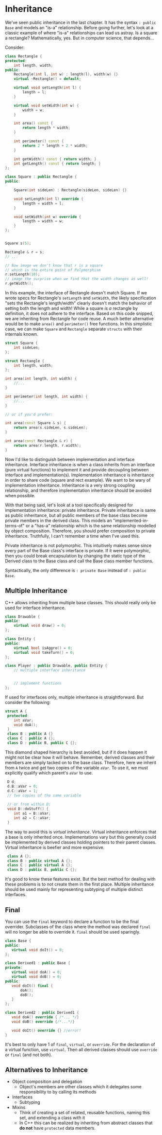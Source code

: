 # Inheritance

We've seen public inheritance in the last chapter. It has the syntax `: public Base` and models an "is-a" relationship. Before going further, let's look at a classic example of where "is-a" relationships can lead us astray. Is a square a rectangle? Mathematically, yes. But in computer science, that depends...

Consider:
```C++
class Rectangle {
protected:
    int length, width;
public:
    Rectangle(int l, int w) : length(l), width(w) {}
    virtual ~Rectangle() = default;

    virtual void setLength(int l) {
        length = l;
    }

    virtual void setWidth(int w) {
        width = w;
    }

    int area() const {
        return length * width;
    }

    int perimeter() const {
        return 2 * length + 2 * width;
    }

    int getWidth() const { return width; }
    int getLength() const { return length; }
};

class Square : public Rectangle {
public:

    Square(int sideLen) : Rectangle(sideLen, sideLen) {}

    void setLength(int l) override {
        length = width = l;
    }

    void setWidth(int w) override {
        length = width = w;
    }
};


Square s(5);

Rectangle & r = s;
// ...

// Now image we don't know that r is a square
// which is the entire point of Polymorphism
r.setLength(10);
// image the surprise when we find that the width changes as well!
r.getWidth();

```
In this example, the interface of Rectangle doesn't match Square. If we wrote specs for Rectangle's `setLength` and `setWidth`, the likely specification "sets the Rectangle's length/width" clearly doesn't match the behavior of setting both the length and width! While a square *is a* rectangle by definition, it does not adhere to the interface. Based on this code snipped, we are inheriting from Rectangle for code reuse. A much better alternative would be to make `area()` and `perimeter()` free functions. In this simplistic case, we can make `Square` and `Rectangle` separate `structs` with their internals known.

```C++
struct Square { 
    int sideLen;
};

struct Rectangle {
    int length, width;
};

int area(int length, int width) {
    //...
}

int perimeter(int length, int width) {
    //...
}

// or if you'd prefer:

int area(const Square & s) { 
    return area(s.sideLen, s.sideLen); 
}

int area(const Rectangle & r) {
    return area(r.length, r.width);
}

```


Now I'd like to distinguish between implementation and interface inheritance. Interface inheritance is when a class inherits from an interface (pure virtual functions) to implement it  and provide decoupling between interface and implementation(s). Implementation inheritance is inheritance in order to share code (square and rect example). We want to be wary of implementation inheritance. Inheritance is a very strong coupling relationship, and therefore implementation inheritance should be avoided when possible.

With that being said, let's look at a tool specifically designed for implementation inheritance: private inheritance. Private inheritance is same as public inheritance, but all public members of the base class become private members in the derived class. This models an "implemented-in-terms-of" or a "has-a" relationship which is the same relationship modelled by object composition. Therefore, you should prefer composition to private inheritance. Truthfully, I can't remember a time when I've used this.

Private inheritance is not polymorphic. This intuitively makes sense since every part of the Base class's interface is private. If it were polymorphic, then you could break encapsulation by changing the static type of the Derived class to the Base class and call the Base class member functions.

Syntactically, the only difference is `: private Base` instead of `: public Base`.

## Multiple Inheritance

C++ allows inheriting from multiple base classes. This should really only be used for interface inheritance.

```C++
class Drawable {
public:
    virtual void draw() = 0;
};

class Entity {
public:
    virtual bool isAggro() = 0;
    virtual void takeTurn() = 0;
};

class Player : public Drawable, public Entity {
    // multiple interface inheritance


    // implement functions
};

```
 
If used for interfaces only, multiple inheritance is straightforward. But consider the following:
```C++
struct A {
 protected:
    int aVar;
    void doA();
 }
 class B : public A {}
 class C : public A {};
 class D : public B, public C {};
```
 This diamond shaped hierarchy is best avoided, but if it does happen it might not be clear how it will behave. Remember, derived classes and their members are simply tacked on to the base class. Therefore, here we inherit from `A` twice and get two copies of the variable `aVar`. To use it, we must explicitly qualify which parent's `aVar` to use.
```C++
 D d;
 d.B::aVar = 0;
 d.C::aVar = 1;
 // two copies of the same variable
 
 // or from within D:
 void D::doStuff() {
    int a1 = B::aVar;
    int a2 = C::aVar;
 }
```
 
 The way to avoid this is *virtual inheritance*. Virtual inheritance enforces that a base is only inherited once. Implementations vary but this generally could be implemented by derived classes holding pointers to their parent classes. Virtual inheritance is beefier and more expensive.
```C++
 class A {};
 class B : public virtual A {};
 class C : public virtual A {};
 class D : public B, public C {};
```

 It's good to know these features exist. But the best method for dealing with these problems is to not create them in the first place. Multiple inheritance should be used mainly for representing subtyping of multiple distinct interfaces.

 ## Final

 You can use the `final` keyword to declare a function to be the final overrider. Subclasses of the class where the method was declared `final` will no longer be able to override it. `final` should be used sparingly.

 ```C++
class Base {
public:
    virtual void doIt() = 0;
};

class Derived1 : public Base {
private:
    virtual void doA() = 0;
    virtual void doB() = 0;
public:
    void doIt() final {
        doA();
        doB();
    }
};

class Derived2 : public Derived1 {
    void doA() override { /*... */}
    void doB() override {/*...*/}

    void doIt() override {} //error!
}
 ```

 It's best to only have 1 of `final`, `virtual`, or `override`. For the declaration of a virtual function, use `virtual`. Then all derived classes should use `override` or `final` (and not both).

 ## Alternatives to Inheritance

* Object composition and delegation
    * Object's members are other classes which it delegates some responsibility to by calling its methods
* Interfaces
    * Subtyping
* Mixins
    * Think of creating a set of related, reusable functions, naming this set, and extending a class with it
    * In C++ this can be realized by inheriting from abstract classes that **do not** have `protected` data members.